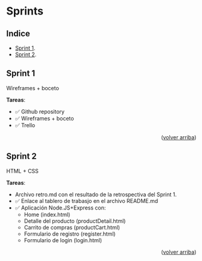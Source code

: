 <div id="top"></div>

# Sprints


<!-- INDEX -->
## Indice

* [Sprint 1][sprint_1].
* [Sprint 2][sprint_2].


<!-- SPRINT 1 -->
## Sprint 1

Wireframes + boceto

**Tareas**:
* ✅ Github repository
* ✅ Wireframes + boceto
* ✅ Trello

<p align="right">(<a href="#top">volver arriba</a>)</p>


<!-- SPRINT 2 -->
## Sprint 2

HTML + CSS

**Tareas**:
* Archivo retro.md con el resultado de la retrospectiva del Sprint 1.
* ✅ Enlace al tablero de trabasjo en el archivo README.md
* ✅ Aplicación Node.JS+Express con:
   - Home (index.html)
   - Detalle del producto (productDetail.html)
   - Carrito de compras (productCart.html)
   - Formulario de registro (register.html)
   - Formulario de login (login.html)

<p align="right">(<a href="#top">volver arriba</a>)</p>


<!-- deep links -->
[sprint_1]: #sprint-1
[sprint_2]: #sprint-2
